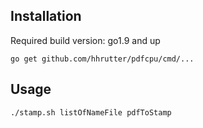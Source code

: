 ## Installation

Required build version: go1.9 and up

`go get github.com/hhrutter/pdfcpu/cmd/...`

## Usage

    ./stamp.sh listOfNameFile pdfToStamp
